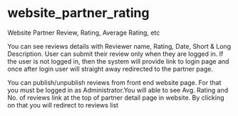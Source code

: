 # website_partner_rating
Website Partner Review, Rating, Average Rating, etc

You can see reviews details with Reviewer name, Rating, Date, Short & Long Description.
User can submit their review only when they are logged in. If the user is not logged in, 
then the system will provide link to login page and once after login user will straight away redirected to the partner
page.

You can publish/unpublish reviews from front end website page. 
For that you must be logged in as Administrator.You will able to see Avg. Rating and No. of reviews link at the 
top of partner detail page in website. By clicking on that you will redirect to reviews list
